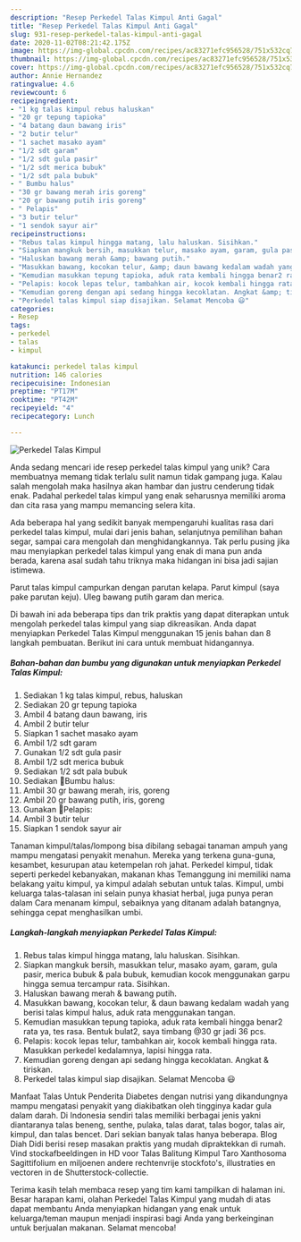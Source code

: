 ```yaml
---
description: "Resep Perkedel Talas Kimpul Anti Gagal"
title: "Resep Perkedel Talas Kimpul Anti Gagal"
slug: 931-resep-perkedel-talas-kimpul-anti-gagal
date: 2020-11-02T08:21:42.175Z
image: https://img-global.cpcdn.com/recipes/ac83271efc956528/751x532cq70/perkedel-talas-kimpul-foto-resep-utama.jpg
thumbnail: https://img-global.cpcdn.com/recipes/ac83271efc956528/751x532cq70/perkedel-talas-kimpul-foto-resep-utama.jpg
cover: https://img-global.cpcdn.com/recipes/ac83271efc956528/751x532cq70/perkedel-talas-kimpul-foto-resep-utama.jpg
author: Annie Hernandez
ratingvalue: 4.6
reviewcount: 6
recipeingredient:
- "1 kg talas kimpul rebus haluskan"
- "20 gr tepung tapioka"
- "4 batang daun bawang iris"
- "2 butir telur"
- "1 sachet masako ayam"
- "1/2 sdt garam"
- "1/2 sdt gula pasir"
- "1/2 sdt merica bubuk"
- "1/2 sdt pala bubuk"
- " Bumbu halus"
- "30 gr bawang merah iris goreng"
- "20 gr bawang putih iris goreng"
- " Pelapis"
- "3 butir telur"
- "1 sendok sayur air"
recipeinstructions:
- "Rebus talas kimpul hingga matang, lalu haluskan. Sisihkan."
- "Siapkan mangkuk bersih, masukkan telur, masako ayam, garam, gula pasir, merica bubuk &amp; pala bubuk, kemudian kocok menggunakan garpu hingga semua tercampur rata. Sisihkan."
- "Haluskan bawang merah &amp; bawang putih."
- "Masukkan bawang, kocokan telur, &amp; daun bawang kedalam wadah yang berisi talas kimpul halus, aduk rata menggunakan tangan."
- "Kemudian masukkan tepung tapioka, aduk rata kembali hingga benar2 rata ya, tes rasa. Bentuk bulat2, saya timbang @30 gr jadi 36 pcs."
- "Pelapis: kocok lepas telur, tambahkan air, kocok kembali hingga rata. Masukkan perkedel kedalamnya, lapisi hingga rata."
- "Kemudian goreng dengan api sedang hingga kecoklatan. Angkat &amp; tiriskan."
- "Perkedel talas kimpul siap disajikan. Selamat Mencoba 😃"
categories:
- Resep
tags:
- perkedel
- talas
- kimpul

katakunci: perkedel talas kimpul 
nutrition: 146 calories
recipecuisine: Indonesian
preptime: "PT17M"
cooktime: "PT42M"
recipeyield: "4"
recipecategory: Lunch

---
```



![Perkedel Talas Kimpul](https://img-global.cpcdn.com/recipes/ac83271efc956528/751x532cq70/perkedel-talas-kimpul-foto-resep-utama.jpg)

Anda sedang mencari ide resep perkedel talas kimpul yang unik? Cara membuatnya memang tidak terlalu sulit namun tidak gampang juga. Kalau salah mengolah maka hasilnya akan hambar dan justru cenderung tidak enak. Padahal perkedel talas kimpul yang enak seharusnya memiliki aroma dan cita rasa yang mampu memancing selera kita.

Ada beberapa hal yang sedikit banyak mempengaruhi kualitas rasa dari perkedel talas kimpul, mulai dari jenis bahan, selanjutnya pemilihan bahan segar, sampai cara mengolah dan menghidangkannya. Tak perlu pusing jika mau menyiapkan perkedel talas kimpul yang enak di mana pun anda berada, karena asal sudah tahu triknya maka hidangan ini bisa jadi sajian istimewa.

Parut talas kimpul campurkan dengan parutan kelapa. Parut kimpul (saya pake parutan keju). Uleg bawang putih garam dan merica.


Di bawah ini ada beberapa tips dan trik praktis yang dapat diterapkan untuk mengolah perkedel talas kimpul yang siap dikreasikan. Anda dapat menyiapkan Perkedel Talas Kimpul menggunakan 15 jenis bahan dan 8 langkah pembuatan. Berikut ini cara untuk membuat hidangannya.

<!--inarticleads1-->

##### Bahan-bahan dan bumbu yang digunakan untuk menyiapkan Perkedel Talas Kimpul:

1. Sediakan 1 kg talas kimpul, rebus, haluskan
1. Sediakan 20 gr tepung tapioka
1. Ambil 4 batang daun bawang, iris
1. Ambil 2 butir telur
1. Siapkan 1 sachet masako ayam
1. Ambil 1/2 sdt garam
1. Gunakan 1/2 sdt gula pasir
1. Ambil 1/2 sdt merica bubuk
1. Sediakan 1/2 sdt pala bubuk
1. Sediakan  🍥Bumbu halus:
1. Ambil 30 gr bawang merah, iris, goreng
1. Ambil 20 gr bawang putih, iris, goreng
1. Gunakan  🍥Pelapis:
1. Ambil 3 butir telur
1. Siapkan 1 sendok sayur air


Tanaman kimpul/talas/lompong bisa dibilang sebagai tanaman ampuh yang mampu mengatasi penyakit menahun. Mereka yang terkena guna-guna, kesambet, kesurupan atau ketempelan roh jahat. Perkedel kimpul, tidak seperti perkedel kebanyakan, makanan khas Temanggung ini memiliki nama belakang yaitu kimpul, ya kimpul adalah sebutan untuk talas. Kimpul, umbi keluarga talas-talasan ini selain punya khasiat herbal, juga punya peran dalam Cara menanam kimpul, sebaiknya yang ditanam adalah batangnya, sehingga cepat menghasilkan umbi. 

<!--inarticleads2-->

##### Langkah-langkah menyiapkan Perkedel Talas Kimpul:

1. Rebus talas kimpul hingga matang, lalu haluskan. Sisihkan.
1. Siapkan mangkuk bersih, masukkan telur, masako ayam, garam, gula pasir, merica bubuk &amp; pala bubuk, kemudian kocok menggunakan garpu hingga semua tercampur rata. Sisihkan.
1. Haluskan bawang merah &amp; bawang putih.
1. Masukkan bawang, kocokan telur, &amp; daun bawang kedalam wadah yang berisi talas kimpul halus, aduk rata menggunakan tangan.
1. Kemudian masukkan tepung tapioka, aduk rata kembali hingga benar2 rata ya, tes rasa. Bentuk bulat2, saya timbang @30 gr jadi 36 pcs.
1. Pelapis: kocok lepas telur, tambahkan air, kocok kembali hingga rata. Masukkan perkedel kedalamnya, lapisi hingga rata.
1. Kemudian goreng dengan api sedang hingga kecoklatan. Angkat &amp; tiriskan.
1. Perkedel talas kimpul siap disajikan. Selamat Mencoba 😃


Manfaat Talas Untuk Penderita Diabetes dengan nutrisi yang dikandungnya mampu mengatasi penyakit yang diakibatkan oleh tingginya kadar gula dalam darah. Di Indonesia sendiri talas memiliki berbagai jenis yakni diantaranya talas beneng, senthe, pulaka, talas darat, talas bogor, talas air, kimpul, dan talas bencet. Dari sekian banyak talas hanya beberapa. Blog Diah Didi berisi resep masakan praktis yang mudah dipraktekkan di rumah. Vind stockafbeeldingen in HD voor Talas Balitung Kimpul Taro Xanthosoma Sagittifolium en miljoenen andere rechtenvrije stockfoto&#39;s, illustraties en vectoren in de Shutterstock-collectie. 

Terima kasih telah membaca resep yang tim kami tampilkan di halaman ini. Besar harapan kami, olahan Perkedel Talas Kimpul yang mudah di atas dapat membantu Anda menyiapkan hidangan yang enak untuk keluarga/teman maupun menjadi inspirasi bagi Anda yang berkeinginan untuk berjualan makanan. Selamat mencoba!
